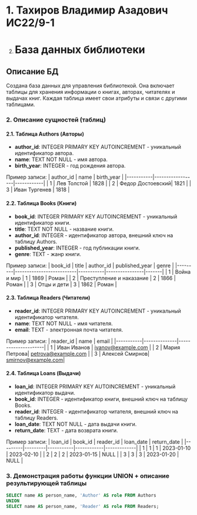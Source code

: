# 1. Тахиров Владимир Азадович ИС22/9-1
2. # База данных библиотеки

## Описание БД

Создана база данных для управления библиотекой. Она включает таблицы для хранения информации о книгах, авторах, читателях и выдачах книг. Каждая таблица имеет свои атрибуты и связи с другими таблицами.

### 2. Описание сущностей (таблиц)

#### 2.1. Таблица Authors (Авторы)
- **author_id**: INTEGER PRIMARY KEY AUTOINCREMENT - уникальный идентификатор автора.
- **name**: TEXT NOT NULL - имя автора.
- **birth_year**: INTEGER - год рождения автора.

Пример записи:
| author_id | name             | birth_year |
|-----------|------------------|------------|
| 1         | Лев Толстой      | 1828       |
| 2         | Федор Достоевский| 1821       |
| 3         | Иван Тургенев    | 1818       |

#### 2.2. Таблица Books (Книги)
- **book_id**: INTEGER PRIMARY KEY AUTOINCREMENT - уникальный идентификатор книги.
- **title**: TEXT NOT NULL - название книги.
- **author_id**: INTEGER - идентификатор автора, внешний ключ на таблицу Authors.
- **published_year**: INTEGER - год публикации книги.
- **genre**: TEXT - жанр книги.

Пример записи:
| book_id | title                    | author_id | published_year | genre |
|---------|--------------------------|-----------|----------------|-------|
| 1       | Война и мир              | 1         | 1869           | Роман |
| 2       | Преступление и наказание | 2         | 1866           | Роман |
| 3       | Отцы и дети              | 3         | 1862           | Роман |

#### 2.3. Таблица Readers (Читатели)
- **reader_id**: INTEGER PRIMARY KEY AUTOINCREMENT - уникальный идентификатор читателя.
- **name**: TEXT NOT NULL - имя читателя.
- **email**: TEXT - электронная почта читателя.

Пример записи:
| reader_id | name         | email               |
|-----------|--------------|---------------------|
| 1         | Иван Иванов  | ivanov@example.com  |
| 2         | Мария Петрова| petrova@example.com |
| 3         | Алексей Смирнов| smirnov@example.com|

#### 2.4. Таблица Loans (Выдачи)
- **loan_id**: INTEGER PRIMARY KEY AUTOINCREMENT - уникальный идентификатор выдачи.
- **book_id**: INTEGER - идентификатор книги, внешний ключ на таблицу Books.
- **reader_id**: INTEGER - идентификатор читателя, внешний ключ на таблицу Readers.
- **loan_date**: TEXT NOT NULL - дата выдачи книги.
- **return_date**: TEXT - дата возврата книги.

Пример записи:
| loan_id | book_id | reader_id | loan_date  | return_date |
|---------|---------|-----------|------------|-------------|
| 1       | 1       | 1         | 2023-01-10 | 2023-02-10  |
| 2       | 2       | 2         | 2023-01-15 | NULL        |
| 3       | 3       | 3         | 2023-01-20 | NULL        |

### 3. Демонстрация работы функции UNION + описание результирующей таблицы

```sql
SELECT name AS person_name, 'Author' AS role FROM Authors
UNION
SELECT name AS person_name, 'Reader' AS role FROM Readers;
